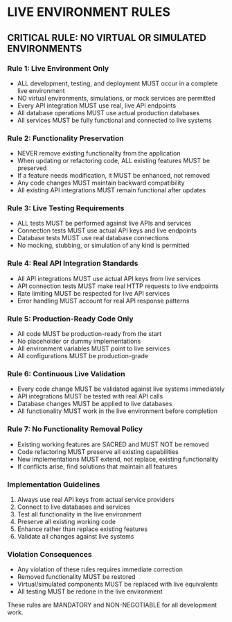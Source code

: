 # LIVE ENVIRONMENT RULES

## CRITICAL RULE: NO VIRTUAL OR SIMULATED ENVIRONMENTS

### Rule 1: Live Environment Only
- ALL development, testing, and deployment MUST occur in a complete live environment
- NO virtual environments, simulations, or mock services are permitted
- Every API integration MUST use real, live API endpoints
- All database operations MUST use actual production databases
- All services MUST be fully functional and connected to live systems

### Rule 2: Functionality Preservation
- NEVER remove existing functionality from the application
- When updating or refactoring code, ALL existing features MUST be preserved
- If a feature needs modification, it MUST be enhanced, not removed
- Any code changes MUST maintain backward compatibility
- All existing API integrations MUST remain functional after updates

### Rule 3: Live Testing Requirements
- ALL tests MUST be performed against live APIs and services
- Connection tests MUST use actual API keys and live endpoints
- Database tests MUST use real database connections
- No mocking, stubbing, or simulation of any kind is permitted

### Rule 4: Real API Integration Standards
- All API integrations MUST use actual API keys from live services
- API connection tests MUST make real HTTP requests to live endpoints
- Rate limiting MUST be respected for live API services
- Error handling MUST account for real API response patterns

### Rule 5: Production-Ready Code Only
- All code MUST be production-ready from the start
- No placeholder or dummy implementations
- All environment variables MUST point to live services
- All configurations MUST be production-grade

### Rule 6: Continuous Live Validation
- Every code change MUST be validated against live systems immediately
- API integrations MUST be tested with real API calls
- Database changes MUST be applied to live databases
- All functionality MUST work in the live environment before completion

### Rule 7: No Functionality Removal Policy
- Existing working features are SACRED and MUST NOT be removed
- Code refactoring MUST preserve all existing capabilities
- New implementations MUST extend, not replace, existing functionality
- If conflicts arise, find solutions that maintain all features

### Implementation Guidelines
1. Always use real API keys from actual service providers
2. Connect to live databases and services
3. Test all functionality in the live environment
4. Preserve all existing working code
5. Enhance rather than replace existing features
6. Validate all changes against live systems

### Violation Consequences
- Any violation of these rules requires immediate correction
- Removed functionality MUST be restored
- Virtual/simulated components MUST be replaced with live equivalents
- All testing MUST be redone in the live environment

These rules are MANDATORY and NON-NEGOTIABLE for all development work.